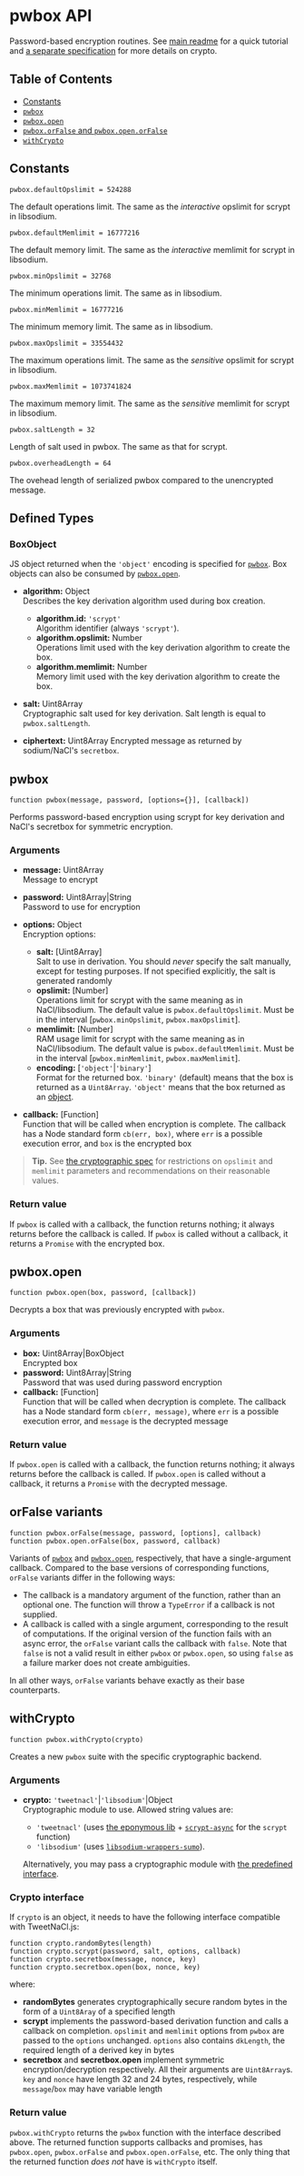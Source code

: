 # pwbox API

Password-based encryption routines. See [main readme](../README.md) for a quick
tutorial and [a separate specification](./cryptography.md) for more details
on crypto.

## Table of Contents

  * [Constants](#constants)
  * [`pwbox`](#pwbox)
  * [`pwbox.open`](#pwboxopen)
  * [`pwbox.orFalse` and `pwbox.open.orFalse`](#orfalse-variants)
  * [`withCrypto`](#withcrypto)

## Constants

```none
pwbox.defaultOpslimit = 524288
```
The default operations limit. The same as the *interactive* opslimit
for scrypt in libsodium.

```none
pwbox.defaultMemlimit = 16777216
```
The default memory limit. The same as the *interactive* memlimit
for scrypt in libsodium.

```none
pwbox.minOpslimit = 32768
```
The minimum operations limit. The same as in libsodium.

```none
pwbox.minMemlimit = 16777216
```
The minimum memory limit. The same as in libsodium.

```none
pwbox.maxOpslimit = 33554432
```
The maximum operations limit. The same as the *sensitive* opslimit
for scrypt in libsodium.

```none
pwbox.maxMemlimit = 1073741824
```
The maximum memory limit. The same as the *sensitive* memlimit
for scrypt in libsodium.

```none
pwbox.saltLength = 32
```
Length of salt used in pwbox. The same as that for scrypt.

```none
pwbox.overheadLength = 64
```
The ovehead length of serialized pwbox compared to the unencrypted message.

## Defined Types

### BoxObject

JS object returned when the `'object'` encoding is specified for [`pwbox`](#pwbox).
Box objects can also be consumed by [`pwbox.open`](#pwboxopen).

  * **algorithm:** Object  
    Describes the key derivation algorithm used during box creation.
    
    * **algorithm.id:** `'scrypt'`  
      Algorithm identifier (always `'scrypt'`).
    * **algorithm.opslimit:** Number  
      Operations limit used with the key derivation algorithm to create the box.
    * **algorithm.memlimit:** Number  
      Memory limit used with the key derivation algorithm to create the box.

  * **salt:** Uint8Array  
    Cryptographic salt used for key derivation. Salt length is equal to `pwbox.saltLength`.
  * **ciphertext:** Uint8Array
    Encrypted message as returned by sodium/NaCl's `secretbox`.

## pwbox

```none
function pwbox(message, password, [options={}], [callback])
```

Performs password-based encryption using scrypt for key derivation and
NaCl's secretbox for symmetric encryption.

### Arguments

  * **message:** Uint8Array  
    Message to encrypt
  * **password:** Uint8Array|String  
    Password to use for encryption
  * **options:** Object  
    Encryption options:
      * **salt:** [Uint8Array]  
        Salt to use in derivation. You should *never* specify the salt manually,
        except for testing purposes. If not specified explicitly, the salt is generated
        randomly
      * **opslimit:** [Number]  
        Operations limit for scrypt with the same meaning as in NaCl/libsodium.
        The default value is `pwbox.defaultOpslimit`.
        Must be in the interval [`pwbox.minOpslimit`, `pwbox.maxOpslimit`].
      * **memlimit:** [Number]  
        RAM usage limit for scrypt with the same meaning as in NaCl/libsodium.
        The default value is `pwbox.defaultMemlimit`.
        Must be in the interval [`pwbox.minMemlimit`, `pwbox.maxMemlimit`].
      * **encoding:** [`'object'`|`'binary'`]  
        Format for the returned box. `'binary'` (default) means that the box
        is returned as a `Uint8Array`. `'object'` means that the box returned
        as an [object](#boxobject).

  * **callback:** [Function]  
    Function that will be called when encryption is complete. The callback has
    a Node standard form `cb(err, box)`, where `err` is a possible execution error,
    and `box` is the encrypted box

> **Tip.** See [the cryptographic spec](cryptography.md#parameter-validation) for
> restrictions on `opslimit` and `memlimit` parameters and recommendations on
> their reasonable values.

### Return value

If `pwbox` is called with a callback, the function returns nothing; it always returns
before the callback is called. If `pwbox` is called without a callback,
it returns a `Promise` with the encrypted box.

## pwbox.open

```none
function pwbox.open(box, password, [callback])
```

Decrypts a box that was previously encrypted with `pwbox`.

### Arguments

  * **box:** Uint8Array|BoxObject  
    Encrypted box
  * **password:** Uint8Array|String  
    Password that was used during password encryption  
  * **callback:** [Function]  
    Function that will be called when decryption is complete. The callback has
    a Node standard form `cb(err, message)`, where `err` is a possible execution error,
    and `message` is the decrypted message

### Return value

If `pwbox.open` is called with a callback, the function returns nothing; it always returns
before the callback is called. If `pwbox.open` is called without a callback,
it returns a `Promise` with the decrypted message.

## orFalse variants

```none
function pwbox.orFalse(message, password, [options], callback)
function pwbox.open.orFalse(box, password, callback)
```

Variants of [`pwbox`](#pwbox) and [`pwbox.open`](#pwboxopen), respectively,
that have a single-argument callback. Compared to the base versions of corresponding
functions, `orFalse` variants differ in the following ways:

- The callback is a mandatory argument of the function, rather than an optional
  one. The function will throw a `TypeError` if a callback is not supplied.
- A callback is called with a single argument, corresponding to the result of
  computations. If the original version of the function fails with an async error,
  the `orFalse` variant calls the callback with `false`. Note that `false` is
  not a valid result in either `pwbox` or `pwbox.open`, so using `false`
  as a failure marker does not create ambiguities.

In all other ways, `orFalse` variants behave exactly as their base counterparts.

## withCrypto

```none
function pwbox.withCrypto(crypto)
```

Creates a new `pwbox` suite with the specific cryptographic backend.

### Arguments

  * **crypto:** `'tweetnacl'`|`'libsodium'`|Object  
    Cryptographic module to use. Allowed string values are:
    
      * `'tweetnacl'` (uses [the eponymous lib][tweetnacl] +
        [`scrypt-async`][scrypt-async] for
        the `scrypt` function)
      * `'libsodium'` (uses [`libsodium-wrappers-sumo`][libsodium]).

    Alternatively, you may pass a cryptographic module with
    [the predefined interface](#crypto-interface).

### Crypto interface

If `crypto` is an object, it needs to have the following interface compatible with
TweetNaCl.js:

```none
function crypto.randomBytes(length)
function crypto.scrypt(password, salt, options, callback)
function crypto.secretbox(message, nonce, key)
function crypto.secretbox.open(box, nonce, key)
```

where:
  * **randomBytes** generates cryptographically secure random bytes in the form
    of a `Uint8Aray` of a specified length
  * **scrypt** implements the password-based derivation function and calls
    a callback on completion. `opslimit` and `memlimit` options from `pwbox`
    are passed to the `options` unchanged. `options` also contains `dkLength`,
    the required length of a derived key in bytes
  * **secretbox** and **secretbox.open** implement symmetric encryption/decryption
    respectively. All their arguments are `Uint8Array`s. `key` and `nonce`
    have length 32 and 24 bytes, respectively, while `message`/`box` may have
    variable length

### Return value

`pwbox.withCrypto` returns the `pwbox` function with the interface described above.
The returned function supports callbacks and promises, has `pwbox.open`,
`pwbox.orFalse` and `pwbox.open.orFalse`, etc.
The only thing that the returned function *does not* have is `withCrypto` itself.

[libsodium]: https://www.npmjs.com/package/libsodium-wrappers-sumo
[tweetnacl]: https://www.npmjs.com/package/tweetnacl
[scrypt-async]: https://www.npmjs.com/package/scrypt-async
